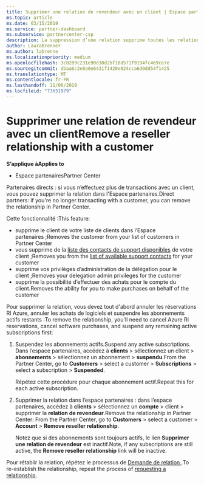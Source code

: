 ```yaml
---
title: Supprimer une relation de revendeur avec un client | Espace partenaires
ms.topic: article
ms.date: 03/15/2019
ms.service: partner-dashboard
ms.subservice: partnercenter-csp
description: La suppression d’une relation supprime toutes les relations commerciales clôturées de votre affichage dans l'Espace partenaires.
author: LauraBrenner
ms.author: labrenne
ms.localizationpriority: medium
ms.openlocfilehash: 3c0289c231e90d38d2bf18d571f9194fc469ce7e
ms.sourcegitcommit: dbaa6c2e8a0e6431f1420e024cca6d0dd54f1425
ms.translationtype: MT
ms.contentlocale: fr-FR
ms.lasthandoff: 11/06/2019
ms.locfileid: "73651979"
---
```

# <a name="remove-a-reseller-relationship-with-a-customer"></a><span data-ttu-id="c1774-103">Supprimer une relation de revendeur avec un client</span><span class="sxs-lookup"><span data-stu-id="c1774-103">Remove a reseller relationship with a customer</span></span>

<span data-ttu-id="c1774-104">**S’applique à**</span><span class="sxs-lookup"><span data-stu-id="c1774-104">**Applies to**</span></span>

-   <span data-ttu-id="c1774-105">Espace partenaires</span><span class="sxs-lookup"><span data-stu-id="c1774-105">Partner Center</span></span>

<span data-ttu-id="c1774-106">Partenaires directs : si vous n’effectuez plus de transactions avec un client, vous pouvez supprimer la relation dans l'Espace partenaires.</span><span class="sxs-lookup"><span data-stu-id="c1774-106">Direct partners: if you're no longer transacting with a customer, you can remove the relationship in Partner Center.</span></span> 

<span data-ttu-id="c1774-107">Cette fonctionnalité :</span><span class="sxs-lookup"><span data-stu-id="c1774-107">This feature:</span></span>
*  <span data-ttu-id="c1774-108">supprime le client de votre liste de clients dans l’Espace partenaires ;</span><span class="sxs-lookup"><span data-stu-id="c1774-108">Removes the customer from your list of customers in Partner Center</span></span>
*  <span data-ttu-id="c1774-109">vous supprime de la [liste des contacts de support disponibles](assign-support-contacts.md) de votre client ;</span><span class="sxs-lookup"><span data-stu-id="c1774-109">Removes you from the [list of available support contacts](assign-support-contacts.md) for your customer</span></span>
*  <span data-ttu-id="c1774-110">supprime vos privilèges d’administration de la délégation pour le client ;</span><span class="sxs-lookup"><span data-stu-id="c1774-110">Removes your delegation admin privileges for the customer</span></span>
*  <span data-ttu-id="c1774-111">supprime la possibilité d’effectuer des achats pour le compte du client.</span><span class="sxs-lookup"><span data-stu-id="c1774-111">Removes the ability for you to make purchases on behalf of the customer</span></span>

<span data-ttu-id="c1774-112">Pour supprimer la relation, vous devez tout d'abord annuler les réservations RI Azure, annuler les achats de logiciels et suspendre les abonnements actifs restants :</span><span class="sxs-lookup"><span data-stu-id="c1774-112">To remove the relationship, you'll need to cancel Azure RI reservations, cancel software purchases, and suspend any remaining active subscriptions first:</span></span>
1. <span data-ttu-id="c1774-113">Suspendez les abonnements actifs.</span><span class="sxs-lookup"><span data-stu-id="c1774-113">Suspend any active subscriptions.</span></span> <span data-ttu-id="c1774-114">Dans l’espace partenaires, accédez à **clients** > sélectionnez un client > **abonnements** > sélectionnez un abonnement > **suspendu**.</span><span class="sxs-lookup"><span data-stu-id="c1774-114">From the Partner Center, go to **Customers** > select a customer > **Subscriptions** > select a subscription > **Suspended**.</span></span> 

   <span data-ttu-id="c1774-115">Répétez cette procédure pour chaque abonnement actif.</span><span class="sxs-lookup"><span data-stu-id="c1774-115">Repeat this for each active subscription.</span></span>

2. <span data-ttu-id="c1774-116">Supprimer la relation dans l’espace partenaires : dans l’espace partenaires, accédez à **clients** > sélectionnez un **compte** > client > supprimer la **relation de revendeur**.</span><span class="sxs-lookup"><span data-stu-id="c1774-116">Remove the relationship in Partner Center: From the Partner Center, go to **Customers** > select a customer > **Account** > **Remove reseller relationship**.</span></span>

   <span data-ttu-id="c1774-117">Notez que si des abonnements sont toujours actifs, le lien **Supprimer une relation de revendeur** est inactif.</span><span class="sxs-lookup"><span data-stu-id="c1774-117">Note, if any subscriptions are still active, the **Remove reseller relationship** link will be inactive.</span></span> 

<span data-ttu-id="c1774-118">Pour rétablir la relation, répétez le processus de [Demande de relation ](request-a-relationship-with-a-customer.md).</span><span class="sxs-lookup"><span data-stu-id="c1774-118">To re-establish the relationship, repeat the process of [requesting a relationship](request-a-relationship-with-a-customer.md).</span></span>
